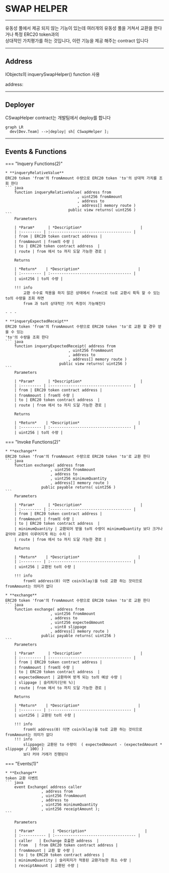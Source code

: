 # **SWAP HELPER**
- - -

유동성 풀에서 제공 되지 않는 기능이 있는데 여러개의 유동성 풀을 거쳐서 교환을 한다거나 특정 ERC20 token과의    
상대적인 가치평가를 하는 것입니다, 이런 기능을 제공 해주는 contract 입니다

- - -

## **Address**
IObjects의 inquerySwapHelper() function 사용   

address:      
- - -

## **Deployer**

CSwapHelper contract는 개발팀에서 deploy를 합니다   

``` mermaid
graph LR
  dev[Dev.Team] -->|deploy| sh[ CSwapHelper ];
```
- - -

## **Events & Functions**

=== "Inquery Functions(2)"

    * **inqueryRelativeValue**   
    ERC20 token 'from'의 fromAmount 수량으로 ERC20 token 'to'의 상대적 가치를 조회 한다   
    ``` java
        function inqueryRelativeValue( address from
                                    , uint256 fromAmount
                                    , address to
                                    , address[] memory route ) 
                                public view returns( uint256 )
    ```   
        Parameters     
           
        | *Param*      | *Description*                          |
        | :--------- | :------------------------------------ |
        | from | ERC20 token contract address |
        | fromAmount | from의 수량 |   
        | to | ERC20 token contract address  |   
        | route | from 에서 to 까지 도달 가능한 경로 |  

        Returns     

        | *Return*    | *Description*                          |
        | :--------- | :------------------------------------ |
        | uint256 | to의 수량 |

        !!! info 
            교환 수수료 적용을 하지 않은 상태에서 from으로 to로 교환시 획득 할 수 있는 to의 수량을 조회 하면   
            from 과 to의 상대적인 가치 측정이 가능해진다                

    - - -

    * **inqueryExpectedReceipt**   
    ERC20 token 'from'의 fromAmount 수량으로 ERC20 token 'to'로 교환 할 경우 얻을 수 있는   
    'to'의 수량을 조회 한다
    ``` java
        function inqueryExpectedReceipt( address from
                                , uint256 fromAmount
                                , address to
                                , address[] memory route ) 
                            public view returns( uint256 )
    ```   
        Parameters     
           
        | *Param*      | *Description*                          |
        | :--------- | :------------------------------------ |
        | from | ERC20 token contract address |
        | fromAmount | from의 수량 |   
        | to | ERC20 token contract address  |   
        | route | from 에서 to 까지 도달 가능한 경로 |  

        Returns     

        | *Return*    | *Description*                          |
        | :--------- | :------------------------------------ |
        | uint256 | to의 수량 |

    
    
=== "Invoke Functions(2)"

    * **exchange**   
    ERC20 token 'from'의 fromAmount 수량으로 ERC20 token 'to'로 교환 한다  
    ``` java
        function exchange( address from
                        , uint256 fromAmount
                        , address to
                        , uint256 minimumQuantity
                        , address[] memory route ) 
                    public payable returns( uint256 )
    ```  
        Parameters     
           
        | *Param*      | *Description*                          |
        | :--------- | :------------------------------------ |
        | from | ERC20 token contract address |
        | fromAmount | from의 수량 |   
        | to | ERC20 token contract address  |    
        | minimumQuantity | 교환되어 받을 to의 수량이 minimumQuantity 보다 크거나 같아야 교환이 이루어지게 하는 수치 |    
        | route | from 에서 to 까지 도달 가능한 경로 |    

        Returns     

        | *Return*    | *Description*                          |
        | :--------- | :------------------------------------ |
        | uint256 | 교환된 to의 수량 |

        !!! info
            from이 address(0) 이면 coin(klay)을 to로 교환 하는 것이므로 fromAmount는 의미가 없다   

    * **exchange**   
    ERC20 token 'from'의 fromAmount 수량으로 ERC20 token 'to'로 교환 한다  
    ``` java
        function exchange( address from
                        , uint256 fromAmount
                        , address to
                        , uint256 expectedAmount
                        , uint8 slippage
                        , address[] memory route ) 
                    public payable returns( uint256 )
    ```  
        Parameters     
           
        | *Param*      | *Description*                          |
        | :--------- | :------------------------------------ |
        | from | ERC20 token contract address |
        | fromAmount | from의 수량 |   
        | to | ERC20 token contract address  |    
        | expectedAmount | 교환하여 받게 되는 to의 예상 수량 |    
        | slippage | 슬리피지(단위 %)|   
        | route | from 에서 to 까지 도달 가능한 경로 |    

        Returns     

        | *Return*    | *Description*                          |
        | :--------- | :------------------------------------ |
        | uint256 | 교환된 to의 수량 |

        !!! info
            from이 address(0) 이면 coin(klay)을 to로 교환 하는 것이므로 fromAmount는 의미가 없다   
        !!! info
            slippage는 교환된 to 수량이  ( expectedAmount - (expectedAmount * slippage / 100) )   
            보다 커야 거래가 진행된다

=== "Events(1)"

    * **Exchange**   
    token 교환 이벤트
    ``` java
        event Exchange( address caller
                    , address from
                    , uint256 fromAmount
                    , address to
                    , uint256 minimumQuantity
                    , uint256 receiptAmount );
    ```  

        Parameters     
           
        | *Param*        | *Description*                          |
        | :----------- | :------------------------------------ |
        | caller   | Exchange 호출한 address  |
        | from   | from ERC20 token contract address |   
        | fromAmount | 교환 할 수량 |   
        | to | to ERC20 token contract address |   
        | minimumQuantity | 슬리피지가 적용된 교환가능한 최소 수량 |                   
        | receiptAmount | 교환된 수량 |   

